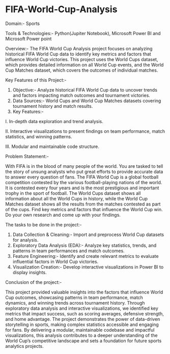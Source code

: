 # FIFA-World-Cup-Analysis

Domain:- Sports

Tools & Technologies:- Python(Jupiter Notebook), Microsoft Power BI and Microsoft Power point

Overview:- The FIFA World Cup Analysis project focuses on analyzing historical FIFA World Cup data to identify key metrics and factors that influence World Cup victories. This project uses the World Cups dataset, which provides detailed information on all World Cup events, and the World Cup Matches dataset, which covers the outcomes of individual matches.

Key Features of this Project:-

1. Objective:- Analyze historical FIFA World Cup data to uncover trends and factors impacting match outcomes and tournament victories.
2. Data Sources:- World Cups and World Cup Matches datasets covering tournament history and match results.
3. Key Features:-

I.    In-depth data exploration and trend analysis.

II.   Interactive visualizations to present findings on team performance, match statistics, and winning patterns.

III.  Modular and maintainable code structure.

Problem Statement:- 

With FIFA is in the blood of many people of the world. You are tasked to tell the story of unsung analysts who put great efforts to provide accurate data to answer every question of fans. The FIFA World Cup is a global football competition contested by the various football-playing nations of the world. It is contested every four years and is the most prestigious and important trophy in the sport of football. The World Cups dataset shows all information about all the World Cups in history, while the World Cup Matches dataset shows all the results from the matches contested as part of the cups. Find key metrics and factors that influence the World Cup win. Do your own research and come up with your findings.

The tasks to be done in the project:-

1. Data Collection & Cleaning:- Import and preprocess World Cup datasets for analysis.
2. Exploratory Data Analysis (EDA):- Analyze key statistics, trends, and patterns in team performances and match outcomes.
3. Feature Engineering:- Identify and create relevant metrics to evaluate influential factors in World Cup victories.
4. Visualization Creation:- Develop interactive visualizations in Power BI to display insights.

Conclusion of the project:-

This project provided valuable insights into the factors that influence World Cup outcomes, showcasing patterns in team performance, match dynamics, and winning trends across tournament history. Through exploratory data analysis and interactive visualizations, we identified key metrics that impact success, such as scoring averages, defensive strength, and home advantage. The project demonstrates the power of data-driven storytelling in sports, making complex statistics accessible and engaging for fans. By delivering a modular, maintainable codebase and impactful visualizations, this analysis contributes to a deeper understanding of the World Cup’s competitive landscape and sets a foundation for future sports analytics projects.
